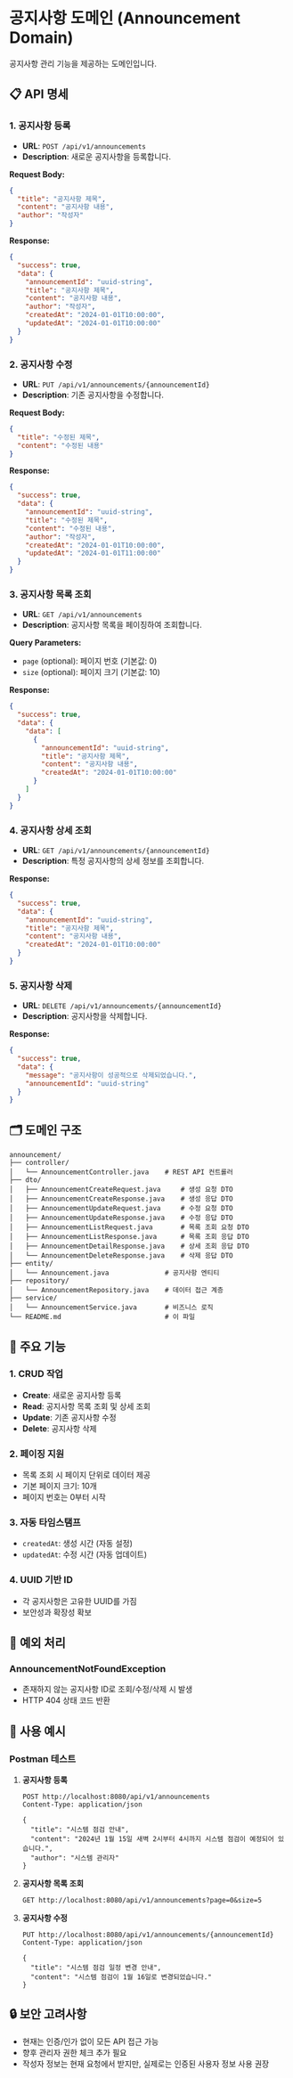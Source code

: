 # 공지사항 도메인 (Announcement Domain)

공지사항 관리 기능을 제공하는 도메인입니다.

## 📋 API 명세

### 1. 공지사항 등록

- **URL**: `POST /api/v1/announcements`
- **Description**: 새로운 공지사항을 등록합니다.

**Request Body:**

```json
{
  "title": "공지사항 제목",
  "content": "공지사항 내용",
  "author": "작성자"
}
```

**Response:**

```json
{
  "success": true,
  "data": {
    "announcementId": "uuid-string",
    "title": "공지사항 제목",
    "content": "공지사항 내용",
    "author": "작성자",
    "createdAt": "2024-01-01T10:00:00",
    "updatedAt": "2024-01-01T10:00:00"
  }
}
```

### 2. 공지사항 수정

- **URL**: `PUT /api/v1/announcements/{announcementId}`
- **Description**: 기존 공지사항을 수정합니다.

**Request Body:**

```json
{
  "title": "수정된 제목",
  "content": "수정된 내용"
}
```

**Response:**

```json
{
  "success": true,
  "data": {
    "announcementId": "uuid-string",
    "title": "수정된 제목",
    "content": "수정된 내용",
    "author": "작성자",
    "createdAt": "2024-01-01T10:00:00",
    "updatedAt": "2024-01-01T11:00:00"
  }
}
```

### 3. 공지사항 목록 조회

- **URL**: `GET /api/v1/announcements`
- **Description**: 공지사항 목록을 페이징하여 조회합니다.

**Query Parameters:**

- `page` (optional): 페이지 번호 (기본값: 0)
- `size` (optional): 페이지 크기 (기본값: 10)

**Response:**

```json
{
  "success": true,
  "data": {
    "data": [
      {
        "announcementId": "uuid-string",
        "title": "공지사항 제목",
        "content": "공지사항 내용",
        "createdAt": "2024-01-01T10:00:00"
      }
    ]
  }
}
```

### 4. 공지사항 상세 조회

- **URL**: `GET /api/v1/announcements/{announcementId}`
- **Description**: 특정 공지사항의 상세 정보를 조회합니다.

**Response:**

```json
{
  "success": true,
  "data": {
    "announcementId": "uuid-string",
    "title": "공지사항 제목",
    "content": "공지사항 내용",
    "createdAt": "2024-01-01T10:00:00"
  }
}
```

### 5. 공지사항 삭제

- **URL**: `DELETE /api/v1/announcements/{announcementId}`
- **Description**: 공지사항을 삭제합니다.

**Response:**

```json
{
  "success": true,
  "data": {
    "message": "공지사항이 성공적으로 삭제되었습니다.",
    "announcementId": "uuid-string"
  }
}
```

## 🗂️ 도메인 구조

```
announcement/
├── controller/
│   └── AnnouncementController.java    # REST API 컨트롤러
├── dto/
│   ├── AnnouncementCreateRequest.java     # 생성 요청 DTO
│   ├── AnnouncementCreateResponse.java    # 생성 응답 DTO
│   ├── AnnouncementUpdateRequest.java     # 수정 요청 DTO
│   ├── AnnouncementUpdateResponse.java    # 수정 응답 DTO
│   ├── AnnouncementListRequest.java       # 목록 조회 요청 DTO
│   ├── AnnouncementListResponse.java      # 목록 조회 응답 DTO
│   ├── AnnouncementDetailResponse.java    # 상세 조회 응답 DTO
│   └── AnnouncementDeleteResponse.java    # 삭제 응답 DTO
├── entity/
│   └── Announcement.java              # 공지사항 엔티티
├── repository/
│   └── AnnouncementRepository.java    # 데이터 접근 계층
├── service/
│   └── AnnouncementService.java       # 비즈니스 로직
└── README.md                          # 이 파일
```

## 🔧 주요 기능

### 1. CRUD 작업

- **Create**: 새로운 공지사항 등록
- **Read**: 공지사항 목록 조회 및 상세 조회
- **Update**: 기존 공지사항 수정
- **Delete**: 공지사항 삭제

### 2. 페이징 지원

- 목록 조회 시 페이지 단위로 데이터 제공
- 기본 페이지 크기: 10개
- 페이지 번호는 0부터 시작

### 3. 자동 타임스탬프

- `createdAt`: 생성 시간 (자동 설정)
- `updatedAt`: 수정 시간 (자동 업데이트)

### 4. UUID 기반 ID

- 각 공지사항은 고유한 UUID를 가짐
- 보안성과 확장성 확보

## 🚨 예외 처리

### AnnouncementNotFoundException

- 존재하지 않는 공지사항 ID로 조회/수정/삭제 시 발생
- HTTP 404 상태 코드 반환

## 📝 사용 예시

### Postman 테스트

1. **공지사항 등록**
   ```
   POST http://localhost:8080/api/v1/announcements
   Content-Type: application/json
   
   {
     "title": "시스템 점검 안내",
     "content": "2024년 1월 15일 새벽 2시부터 4시까지 시스템 점검이 예정되어 있습니다.",
     "author": "시스템 관리자"
   }
   ```

2. **공지사항 목록 조회**
   ```
   GET http://localhost:8080/api/v1/announcements?page=0&size=5
   ```

3. **공지사항 수정**
   ```
   PUT http://localhost:8080/api/v1/announcements/{announcementId}
   Content-Type: application/json
   
   {
     "title": "시스템 점검 일정 변경 안내",
     "content": "시스템 점검이 1월 16일로 변경되었습니다."
   }
   ```

## 🔒 보안 고려사항

- 현재는 인증/인가 없이 모든 API 접근 가능
- 향후 관리자 권한 체크 추가 필요
- 작성자 정보는 현재 요청에서 받지만, 실제로는 인증된 사용자 정보 사용 권장 